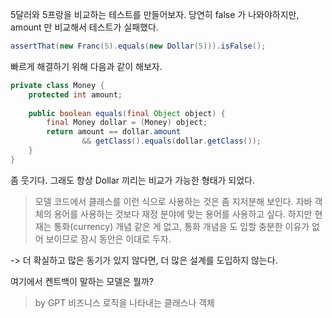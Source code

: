 
5달러와 5프랑을 비교하는 테스트를 만들어보자.
당연히 false 가 나와야하지만, amount 만 비교해서 테스트가 실패했다.

```java
assertThat(new Franc(5).equals(new Dollar(5))).isFalse();
```


빠르게 해결하기 위해 다음과 같이 해보자.

``` java
private class Money {  
    protected int amount;  
  
    public boolean equals(final Object object) {  
        final Money dollar = (Money) object;  
        return amount == dollar.amount  
                && getClass().equals(dollar.getClass());  
    }  
}
```

좀 웃기다. 그래도 항상 Dollar 끼리는 비교가 가능한 형태가 되었다.

> 모델 코드에서 클래스를 이런 식으로 사용하는 것은 좀 지저분해 보인다. 자바 객체의 용어를 사용하는 것보다 재정 분야에 맞는 용어를 사용하고 싶다. 하지만 현재는 통화(currency) 개념 같은 게 없고, 통화 개념을 도 입할 충분한 이유가 없어 보이므로 잠시 동안은 이대로 두자.

-> 더 확실하고 많은 동기가 있지 않다면, 더 많은 설계를 도입하지 않는다.

여기에서 켄트백이 말하는 모델은 뭘까?

> by GPT
> 비즈니스 로직을 나타내는 클래스나 객체

